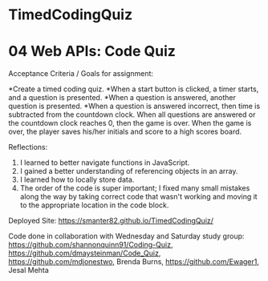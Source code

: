 # TimedCodingQuiz
# 04 Web APIs: Code Quiz

Acceptance Criteria / Goals for assignment:

*Create a timed coding quiz.
*When a start button is clicked, a timer starts, and a question is presented.
*When a question is answered, another question is presented.
*When a question is answered incorrect, then time is subtracted from the countdown clock.
When all questions are answered or the countdown clock reaches 0, then the game is over.
When the game is over, the player saves his/her initials and score to a high scores board.

Reflections:

1) I learned to better navigate functions in JavaScript.
2) I gained a better understanding of referencing objects in an array.
3) I learned how to locally store data.
4) The order of the code is super important; I fixed many small mistakes along the way by taking correct code that wasn't working and moving it to the appropriate location in the code block.

Deployed Site:  https://smanter82.github.io/TimedCodingQuiz/


Code done in collaboration with Wednesday and Saturday study group:  https://github.com/shannonquinn91/Coding-Quiz, https://github.com/dmaysteinman/Code_Quiz, https://github.com/mdjonestwo, Brenda Burns, https://github.com/Ewager1, Jesal Mehta
